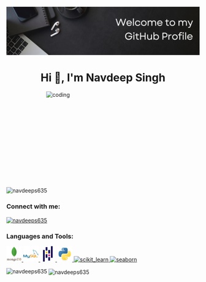 ![logo](https://raw.githubusercontent.com/navdeeps635/navdeeps635/main/Banner.png)

<h1 align="center">Hi 👋, I'm Navdeep Singh</h1>

<img align = "right" alt = "coding" width = 400 height = 250 src = https://blog.imarticus.org/wp-content/uploads/2020/09/rt.gif>

<p align="left"> <img src="https://komarev.com/ghpvc/?username=navdeeps635&label=Profile%20views&color=0e75b6&style=flat" alt="navdeeps635" /> </p>

<h3 align="left">Connect with me:</h3>
<p align="left">
<a href="https://linkedin.com/in/navdeeps635" target="blank"><img align="center" src="https://raw.githubusercontent.com/rahuldkjain/github-profile-readme-generator/master/src/images/icons/Social/linked-in-alt.svg" alt="navdeeps635" height="30" width="40" /></a>
</p>

<h3 align="left">Languages and Tools:</h3>
<p align="left"> <a href="https://www.mongodb.com/" target="_blank" rel="noreferrer"> <img src="https://raw.githubusercontent.com/devicons/devicon/master/icons/mongodb/mongodb-original-wordmark.svg" alt="mongodb" width="40" height="40"/> </a> <a href="https://www.mysql.com/" target="_blank" rel="noreferrer"> <img src="https://raw.githubusercontent.com/devicons/devicon/master/icons/mysql/mysql-original-wordmark.svg" alt="mysql" width="40" height="40"/> </a> <a href="https://pandas.pydata.org/" target="_blank" rel="noreferrer"> <img src="https://raw.githubusercontent.com/devicons/devicon/2ae2a900d2f041da66e950e4d48052658d850630/icons/pandas/pandas-original.svg" alt="pandas" width="40" height="40"/> </a> <a href="https://www.python.org" target="_blank" rel="noreferrer"> <img src="https://raw.githubusercontent.com/devicons/devicon/master/icons/python/python-original.svg" alt="python" width="40" height="40"/> </a> <a href="https://scikit-learn.org/" target="_blank" rel="noreferrer"> <img src="https://upload.wikimedia.org/wikipedia/commons/0/05/Scikit_learn_logo_small.svg" alt="scikit_learn" width="40" height="40"/> </a> <a href="https://seaborn.pydata.org/" target="_blank" rel="noreferrer"> <img src="https://seaborn.pydata.org/_images/logo-mark-lightbg.svg" alt="seaborn" width="40" height="40"/> </a> </p>

<p><img align="left" src="https://github-readme-stats.vercel.app/api/top-langs?username=navdeeps635&show_icons=true&locale=en&layout=compact" alt="navdeeps635" /></p>

<p>&nbsp;<img align="center" src="https://github-readme-stats.vercel.app/api?username=navdeeps635&show_icons=true&locale=en" alt="navdeeps635" /></p>
